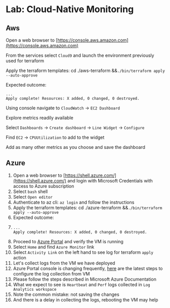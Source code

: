 # Lab: Cloud-Native Monitoring

## Aws

Open a web browser to [https://console.aws.amazon.com](https://console.aws.amazon.com)

From the services select `Cloud9` and launch the environment previously used for terraform

Apply the terraform templates: cd ./aws-terraform &&`./bin/terraform apply --auto-approve`

Expected outcome:

```
...
Apply complete! Resources: X added, 0 changed, 0 destroyed.
```

Using console navigate to `CloudWatch` -&gt; `EC2 Dashboard`

Explore metrics readily available

Select `Dashboards` -&gt; `Create dashboard` -&gt; `Line Widget` -&gt; `Configure`

Find `EC2` -&gt; `CPUUtilization` to add to the widget

Add as many other metrics as you choose and save the dashboard

## Azure

1. Open a web browser to [https://shell.azure.com/](https://shell.azure.com/) and login with Microsoft Credentials with access to Azure subscription
2. Select `bash` shell
3. Select `Open editor`
4. Authenticate to az cli: `az login` and follow the instructions
5. Apply the terraform templates: cd ./azure-terraform &&`./bin/terraform apply --auto-approve`
6. Expected outcome:
7. ```
   ...
   Apply complete! Resources: X added, 0 changed, 0 destroyed.
   ```
8. Proceed to [Azure Portal](https://portal.azure.com/) and verify the VM is running
9. Select `Home` and find `Azure Monitor` link
10. Select `Activity Link` on the left hand to see log for terraform `apply` action
11. Let's collect logs from the VM we have deployed
12. Azure Portal console is changing frequently, [here](https://docs.microsoft.com/en-us/azure/azure-monitor/learn/quick-collect-azurevm) are the latest steps to configure the log collection from VM
13. Please follow the steps described in Microsoft Azure Documentation
14. What we expect to see is `Heartbeat` and `Perf` logs collected in `Log Analytics workspace`
15. Note the common mistake: not saving the changes
16. And there is a delay in collecting the logs, rebooting the VM may help



